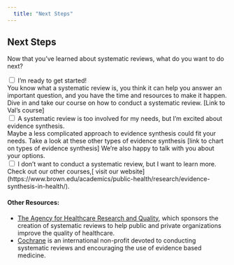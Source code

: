 ```yaml
---
  title: "Next Steps"
---
```


## Next Steps

Now that you’ve learned about systematic reviews, what do you want to do next?


<form action="/action_page.php" method="get">
  <input type="checkbox" name="SR" value="started"> I’m ready to get started! <br>
You know what a systematic review is, you think it can help you answer an important  question, and you have the time and resources to make it happen. Dive in and take our course on how to conduct a systematic review. [Link to Val’s course]<br>
  <input type="checkbox" name="SR" value="st" > A systematic review is too involved for my needs, but I’m excited about evidence synthesis. <br> Maybe a less complicated approach to evidence synthesis could fit your needs. Take a look at these other types of evidence synthesis [link to chart on types of evidence synthesis] We’re also happy to talk with you about your options.<br>
  <input type="checkbox" name="SR" value="knowledge" > I don’t want to conduct a systematic review, but I want to learn more.  <br> Check out our other courses,[ visit our website](https://www.brown.edu/academics/public-health/research/evidence-synthesis-in-health/).
</form>




#### Other Resources:

- [The Agency for Healthcare Research and Quality](https://www.ahrq.gov/), which sponsors the creation of systematic reviews to help public and private organizations improve the quality of healthcare.
- [Cochrane](http://www.cochrane.org/) is an international non-profit devoted to conducting systematic reviews and encouraging the use of evidence based medicine. 
